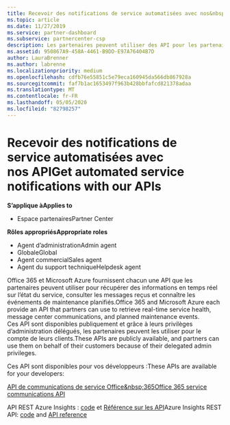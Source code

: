 ```yaml
---
title: Recevoir des notifications de service automatisées avec nos&nbsp;API | Espace partenaires
ms.topic: article
ms.date: 11/27/2019
ms.service: partner-dashboard
ms.subservice: partnercenter-csp
description: Les partenaires peuvent utiliser des API pour les partenaires Office 365 et Microsoft Azure pour l’intégrité du service en temps réel, les communications du centre de messages et les événements de maintenance planifiée.
ms.assetid: 950867A9-458A-4461-B9DD-E97A76404B7D
author: LauraBrenner
ms.author: labrenne
ms.localizationpriority: medium
ms.openlocfilehash: cdfb76e55851c5e79eca160945da566db867928a
ms.sourcegitcommit: faf7b1ac1653497f963b428bbfafcd821378adaa
ms.translationtype: MT
ms.contentlocale: fr-FR
ms.lasthandoff: 05/05/2020
ms.locfileid: "82798257"
---
```

# <a name="get-automated-service-notifications-with-our-apis"></a><span data-ttu-id="7a61d-103">Recevoir des notifications de service automatisées avec nos API</span><span class="sxs-lookup"><span data-stu-id="7a61d-103">Get automated service notifications with our APIs</span></span>

<span data-ttu-id="7a61d-104">**S’applique à**</span><span class="sxs-lookup"><span data-stu-id="7a61d-104">**Applies to**</span></span>

-  <span data-ttu-id="7a61d-105">Espace partenaires</span><span class="sxs-lookup"><span data-stu-id="7a61d-105">Partner Center</span></span>

<span data-ttu-id="7a61d-106">**Rôles appropriés**</span><span class="sxs-lookup"><span data-stu-id="7a61d-106">**Appropriate roles**</span></span>

- <span data-ttu-id="7a61d-107">Agent d’administration</span><span class="sxs-lookup"><span data-stu-id="7a61d-107">Admin agent</span></span>
- <span data-ttu-id="7a61d-108">Globale</span><span class="sxs-lookup"><span data-stu-id="7a61d-108">Global</span></span> 
- <span data-ttu-id="7a61d-109">Agent commercial</span><span class="sxs-lookup"><span data-stu-id="7a61d-109">Sales agent</span></span>
- <span data-ttu-id="7a61d-110">Agent du support technique</span><span class="sxs-lookup"><span data-stu-id="7a61d-110">Helpdesk agent</span></span>

<span data-ttu-id="7a61d-111">Office 365 et Microsoft Azure fournissent chacun une API que les partenaires peuvent utiliser pour récupérer des informations en temps réel sur l’état du service, consulter les messages reçus et connaître les événements de maintenance planifiés.</span><span class="sxs-lookup"><span data-stu-id="7a61d-111">Office 365 and Microsoft Azure each provide an API that partners can use to retrieve real-time service health, message center communications, and planned maintenance events.</span></span> <span data-ttu-id="7a61d-112">Ces&nbsp;API sont disponibles publiquement et grâce à leurs privilèges d’administration délégués, les partenaires peuvent les utiliser pour le compte de leurs clients.</span><span class="sxs-lookup"><span data-stu-id="7a61d-112">These APIs are publicly available, and partners can use them on behalf of their customers because of their delegated admin privileges.</span></span>

<span data-ttu-id="7a61d-113">Ces&nbsp;API sont disponibles pour vos développeurs&nbsp;:</span><span class="sxs-lookup"><span data-stu-id="7a61d-113">These APIs are available for your developers:</span></span>

[<span data-ttu-id="7a61d-114">API de communications de service Office&amp;nbsp;365</span><span class="sxs-lookup"><span data-stu-id="7a61d-114">Office 365 service communications API</span></span>](https://go.microsoft.com/fwlink/p/?LinkId=616899)

<span data-ttu-id="7a61d-115">API REST Azure Insights : [code](https://go.microsoft.com/fwlink/p/?LinkId=617299) et [Référence sur les API](https://go.microsoft.com/fwlink/p/?LinkId=617300)</span><span class="sxs-lookup"><span data-stu-id="7a61d-115">Azure Insights REST API: [code](https://go.microsoft.com/fwlink/p/?LinkId=617299) and [API reference](https://go.microsoft.com/fwlink/p/?LinkId=617300)</span></span>

 

 



